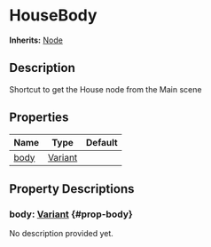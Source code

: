 # HouseBody
**Inherits:** [Node](https://docs.godotengine.org/de/4.x/classes/class_node.html)
    
## Description

Shortcut to get the House node from the Main scene

## Properties

| Name               | Type                                                                      | Default |
| ------------------ | ------------------------------------------------------------------------- | ------- |
| [body](#prop-body) | [Variant](https://docs.godotengine.org/de/4.x/classes/class_variant.html) |         |









## Property Descriptions

### body: [Variant](https://docs.godotengine.org/de/4.x/classes/class_variant.html) {#prop-body}

No description provided yet.
